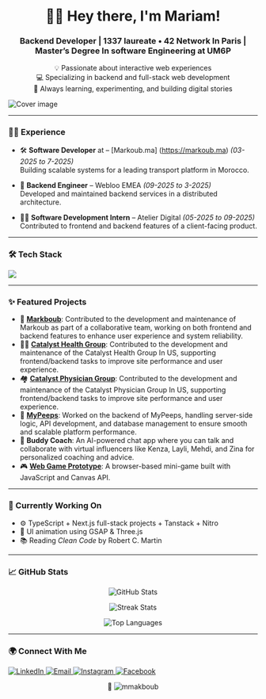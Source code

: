 
<h1 align="center">👩‍💻 Hey there, I'm Mariam!</h1>
<h3 align="center">Backend Developer | 1337 laureate • 42 Network In Paris | Master’s Degree In software Engineering at UM6P </h3>

<p align="center">
  💡 Passionate about interactive web experiences<br>
  💻 Specializing in backend and full-stack web development<br>
  🚀 Always learning, experimenting, and building digital stories
</p>

<img align="center" src="https://res.cloudinary.com/dafjoc7f3/image/upload/v1711405710/Screen_Shot_2024-03-25_at_10.26.40_PM_afz2hz.png" alt="Cover image" />

---

### 🧑‍💼 Experience

- 🛠️ **Software Developer**  at – [Markoub.ma] (https://markoub.ma) *(03-2025 to 7-2025)*   
  Building scalable systems for a leading transport platform in Morocco.
  
- 🧪 **Backend Engineer** – Webloo EMEA *(09-2025 to 3-2025)*  
  Developed and maintained backend services in a distributed architecture.

- 🧑‍💻 **Software Development Intern** – Atelier Digital *(05-2025 to 09-2025)*  
  Contributed to frontend and backend features of a client-facing product.

---

### 🛠️ Tech Stack

<p>
  <img src="https://skillicons.dev/icons?i=ts,js,react,next,nodejs,express,html,css,tailwind,postgres,mysql,mongodb,git,github,vscode,figma" />
</p>

---

### ✨ Featured Projects
- 🚌 [**Markboub**]([https://markoub.ma/]): Contributed to the development and maintenance of Markoub as part of a collaborative team, working on both frontend and backend features to enhance user experience and system reliability.
- 🧑‍⚕️ [**Catalyst Health Group**]([https://www.catalysthealthgroup.net/catalyst-physician-group/]): Contributed to the development and maintenance of the Catalyst Health Group In US, supporting frontend/backend tasks to improve site performance and user experience.
- 🏘️ [**Catalyst Physician Group**]([https://www.catalysthealthgroup.net/catalyst-physician-group/]): Contributed to the development and maintenance of the Catalyst Physician Group In US, supporting frontend/backend tasks to improve site performance and user experience.
- 💬 [**MyPeeps**]([https://mypeeps.net/]): Worked on the backend of MyPeeps, handling server-side logic, API development, and database management to ensure smooth and scalable platform performance.
- 🤖 **Buddy Coach**: An AI-powered chat app where you can talk and collaborate with virtual influencers like Kenza, Layli, Mehdi, and Zina for personalized coaching and advice.
- 🎮 [**Web Game Prototype**]([https://github.com/mmakboub/your-game](https://github.com/mmakboub/Ping_Pong_Game)): A browser-based mini-game built with JavaScript and Canvas API.

---

### 🧠 Currently Working On

- ⚙️ TypeScript + Next.js full-stack projects + Tanstack + Nitro  
- 🎨 UI animation using GSAP & Three.js  
- 📚 Reading *Clean Code* by Robert C. Martin  

---

### 📈 GitHub Stats

<p align="center">
  <img src="https://github-readme-stats.vercel.app/api?username=mmakboub&show_icons=true&locale=en" alt="GitHub Stats" />
</p>
<p align="center">
  <img src="https://github-readme-streak-stats.herokuapp.com/?user=mmakboub" alt="Streak Stats" />
</p>
<p align="center">
  <img src="https://github-readme-stats.vercel.app/api/top-langs?username=mmakboub&layout=compact" alt="Top Languages" />
</p>

---

### 🌍 Connect With Me

<p>
  <a href="https://www.linkedin.com/in/mariam-makboub-932687186/" target="_blank">
    <img src="https://img.shields.io/badge/LinkedIn-blue?style=for-the-badge&logo=linkedin" alt="LinkedIn" />
  </a>
  <a href="mailto:makboubmariam@gmail.com">
    <img src="https://img.shields.io/badge/Email-D14836?style=for-the-badge&logo=gmail&logoColor=white" alt="Email" />
  </a>
  <a href="https://www.instagram.com/__mariamma/" target="_blank">
    <img src="https://img.shields.io/badge/Instagram-E4405F?style=for-the-badge&logo=instagram&logoColor=white" alt="Instagram" />
  </a>
  <a href="https://www.facebook.com/mariam.makboub/" target="_blank">
    <img src="https://img.shields.io/badge/Facebook-1877F2?style=for-the-badge&logo=facebook&logoColor=white" alt="Facebook" />
  </a>
</p>

<p align="center">👀 <img src="https://komarev.com/ghpvc/?username=mmakboub&label=Profile%20views&color=0e75b6&style=flat" alt="mmakboub" /></p>

<!---
mmakboub/mmakboub is a ✨ special ✨ repository because its `README.md` (this file) appears on your GitHub profile.
You can click the Preview link to take a look at your changes.
--->
